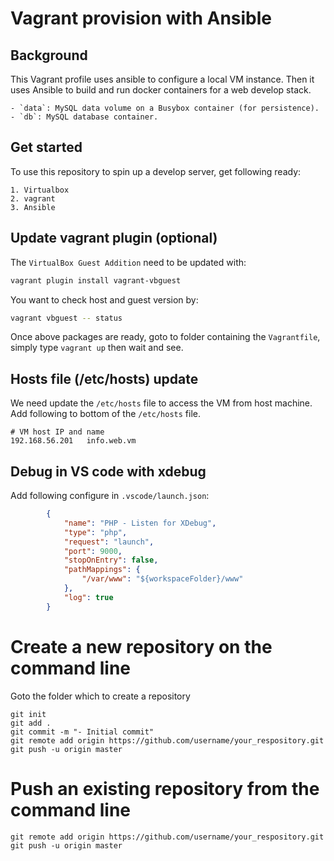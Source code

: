 # Vagrant provision with Ansible

## Background

This Vagrant profile uses ansible to configure a local VM instance.
Then it uses Ansible to build and run docker containers for a web develop stack.

    - `data`: MySQL data volume on a Busybox container (for persistence).
    - `db`: MySQL database container.


## Get started

To use this repository to spin up a develop server, get following ready:

    1. Virtualbox
    2. vagrant
    3. Ansible

## Update vagrant plugin (optional)
The `VirtualBox Guest Addition` need to be updated with:
```bash
vagrant plugin install vagrant-vbguest
```

You want to check host and guest version by:
```bash
vagrant vbguest -- status
```

Once above packages are ready, goto to folder containing the `Vagrantfile`, simply type `vagrant up` then wait and see.

##  Hosts file (/etc/hosts) update

We need update the `/etc/hosts` file to access the VM from host machine. Add following to bottom of the `/etc/hosts` file.

```
# VM host IP and name
192.168.56.201   info.web.vm
```

## Debug in VS code with xdebug
Add following configure in `.vscode/launch.json`:

```json
        {
            "name": "PHP - Listen for XDebug",
            "type": "php",
            "request": "launch",
            "port": 9000,
            "stopOnEntry": false,
            "pathMappings": {
                "/var/www": "${workspaceFolder}/www"
            },
            "log": true
        }
```

# Create a new repository on the command line

Goto the folder which to create a repository

```
git init
git add .
git commit -m "- Initial commit"
git remote add origin https://github.com/username/your_respository.git
git push -u origin master
```

# Push an existing repository from the command line

``` 
git remote add origin https://github.com/username/your_respository.git
git push -u origin master
```
